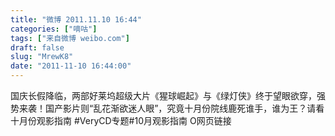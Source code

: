 ```yaml
---
title: "微博 2011.11.10 16:44"
categories: ["嘀咕"]
tags: ["来自微博 weibo.com"]
draft: false
slug: "MrewK8"
date: "2011-11-10 16:44:00"
---
```


<p>国庆长假降临，两部好莱坞超级大片《猩球崛起》与《绿灯侠》终于望眼欲穿，强势来袭！国产影片则“乱花渐欲迷人眼”，究竟十月份院线鹿死谁手，谁为王？请看十月份观影指南 #VeryCD专题#10月观影指南 O网页链接 ​​​​</p>
